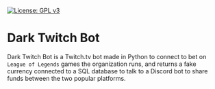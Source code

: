 [![License: GPL v3](https://img.shields.io/badge/License-GPL%20v3-blue.svg)](https://www.gnu.org/licenses/gpl-3.0)

# Dark Twitch Bot

Dark Twitch Bot is a Twitch.tv bot made in Python to connect to bet on `League of Legends` games the organization runs, and returns a fake currency connected to a SQL database to talk to a Discord bot to share funds between the two popular platforms.